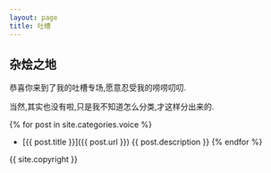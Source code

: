```yaml
---
layout: page
title: 吐槽
---
```


## 杂烩之地

恭喜你来到了我的吐槽专场,愿意忍受我的唠唠叨叨.

当然,其实也没有啦,只是我不知道怎么分类,才这样分出来的.

{% for post in site.categories.voice %}
*   [{{ post.title }}]({{ post.url }})
    {{ post.description }}
{% endfor %}

{{ site.copyright }}
